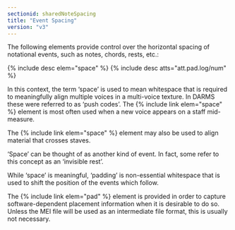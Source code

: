 ```yaml
---
sectionid: sharedNoteSpacing
title: "Event Spacing"
version: "v3"
---
```


The following elements provide control over the horizontal spacing of notational events, such as notes, chords, rests, etc.:

{% include desc elem="space" %} 
{% include desc atts="att.pad.log/num" %} 

In this context, the term ‘space’ is used to mean whitespace that is required to meaningfully align multiple voices in a multi-voice texture. In DARMS these were referred to as ‘push codes’. The {% include link elem="space" %} element is most often used when a new voice appears on a staff mid-measure.

The {% include link elem="space" %} element may also be used to align material that crosses staves.

‘Space’ can be thought of as another kind of event. In fact, some refer to this concept as an ‘invisible rest’.

While ‘space’ is meaningful, ‘padding’ is non-essential whitespace that is used to shift the position of the events which follow.

The {% include link elem="pad" %} element is provided in order to capture software-dependent placement information when it is desirable to do so. Unless the MEI file will be used as an intermediate file format, this is usually not necessary.
